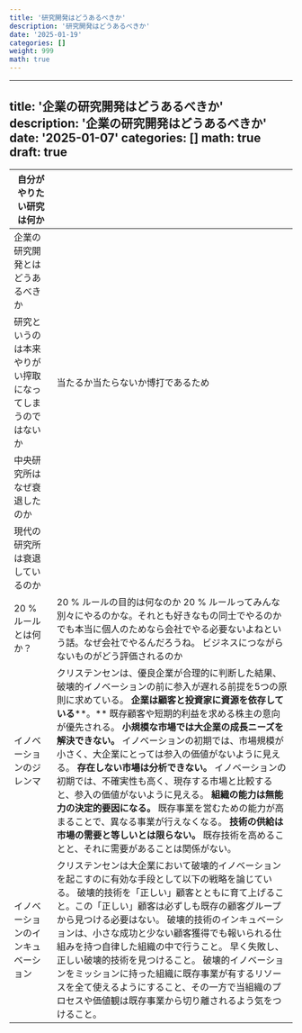 ```yaml
---
title: '研究開発はどうあるべきか'
description: '研究開発はどうあるべきか'
date: '2025-01-19'
categories: []
weight: 999
math: true
---
```


---
title: '企業の研究開発はどうあるべきか'
description: '企業の研究開発はどうあるべきか'
date: '2025-01-07'
categories: []
math: true
draft: true
---

| 自分がやりたい研究は何か                                 |                                                              |
| -------------------------------------------------------- | ------------------------------------------------------------ |
| 企業の研究開発とはどうあるべきか                         |                                                              |
| 研究というのは本来やりがい搾取になってしまうのではないか | 当たるか当たらないか博打であるため                           |
| 中央研究所はなぜ衰退したのか                             |                                                              |
| 現代の研究所は衰退しているのか                           |                                                              |
| 20 % ルールとは何か？                                    | 20 % ルールの目的は何なのか    20 %        ルールってみんな別々にやるのかな。それとも好きなもの同士でやるのか    でも本当に個人のためなら会社でやる必要ないよねという話。なぜ会社でやるんだろうね。    ビジネスにつながらないものがどう評価されるのか |
| イノベーションのジレンマ                                 | クリステンセンは、優良企業が合理的に判断した結果、破壊的イノベーションの前に参入が遅れる前提を5つの原則に求めている。     **企業は顧客と投資家に資源を依存している****。**               既存顧客や短期的利益を求める株主の意向が優先される。   **小規模な市場では大企業の成長ニーズを解決できない。**               イノベーションの初期では、市場規模が小さく、大企業にとっては参入の価値がないように見える。   **存在しない市場は分析できない。**               イノベーションの初期では、不確実性も高く、現存する市場と比較すると、参入の価値がないように見える。   **組織の能力は無能力の決定的要因になる。**               既存事業を営むための能力が高まることで、異なる事業が行えなくなる。   **技術の供給は市場の需要と等しいとは限らない。**               既存技術を高めることと、それに需要があることは関係がない。 |
| イノベーションのインキュベーション                       | クリステンセンは大企業において破壊的イノベーションを起こすのに有効な手段として以下の戦略を論じている。     破壊的技術を「正しい」顧客とともに育て上げること。この「正しい」顧客は必ずしも既存の顧客グループから見つける必要はない。   破壊的技術のインキュベーションは、小さな成功と少ない顧客獲得でも報いられる仕組みを持つ自律した組織の中で行うこと。   早く失敗し、正しい破壊的技術を見つけること。   破壊的イノベーションをミッションに持った組織に既存事業が有するリソースを全て使えるようにすること、その一方で当組織のプロセスや価値観は既存事業から切り離されるよう気をつけること。 |
